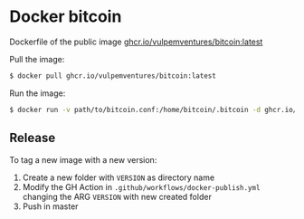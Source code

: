 # Docker bitcoin

Dockerfile of the public image [ghcr.io/vulpemventures/bitcoin:latest](https://github.com/orgs/vulpemventures/packages/container/package/bitcoin)


Pull the image:

```bash
$ docker pull ghcr.io/vulpemventures/bitcoin:latest
```

Run the image:

```bash
$ docker run -v path/to/bitcoin.conf:/home/bitcoin/.bitcoin -d ghcr.io/vulpemventures/bitcoin:latest
```


## Release

To tag a new image with a new version:

1) Create a new folder with `VERSION` as directory name
2) Modify the GH Action in `.github/workflows/docker-publish.yml` changing the ARG `VERSION` with new created folder
3) Push in master
